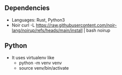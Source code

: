 ## Dependencies
- Languages: Rust, Python3
- Noir
curl -L https://raw.githubusercontent.com/noir-lang/noirup/refs/heads/main/install | bash
noirup


## Python
- It uses virtualenv like
  -  python -m venv venv
  -  source venv/bin/activate